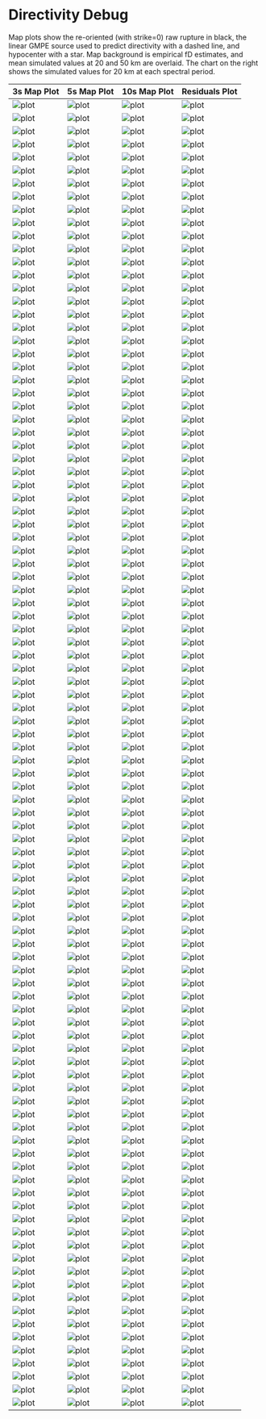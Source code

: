 # Directivity Debug

Map plots show the re-oriented (with strike=0) raw rupture in black, the linear GMPE source used to predict directivity with a dashed line, and hypocenter with a star. Map background is empirical fD estimates, and mean simulated values at 20 and 50 km are overlaid. The chart on the right shows the simulated values for 20 km at each spectral period.

| 3s Map Plot | 5s Map Plot | 10s Map Plot | Residuals Plot |
|-----|-----|-----|-----|
| ![plot](event_83832_map_3s.png) | ![plot](event_83832_map_5s.png) | ![plot](event_83832_map_10s.png) | ![plot](event_83832_residuals.png) |
| ![plot](event_90290_map_3s.png) | ![plot](event_90290_map_5s.png) | ![plot](event_90290_map_10s.png) | ![plot](event_90290_residuals.png) |
| ![plot](event_93284_map_3s.png) | ![plot](event_93284_map_5s.png) | ![plot](event_93284_map_10s.png) | ![plot](event_93284_residuals.png) |
| ![plot](event_142957_map_3s.png) | ![plot](event_142957_map_5s.png) | ![plot](event_142957_map_10s.png) | ![plot](event_142957_residuals.png) |
| ![plot](event_152667_map_3s.png) | ![plot](event_152667_map_5s.png) | ![plot](event_152667_map_10s.png) | ![plot](event_152667_residuals.png) |
| ![plot](event_163082_map_3s.png) | ![plot](event_163082_map_5s.png) | ![plot](event_163082_map_10s.png) | ![plot](event_163082_residuals.png) |
| ![plot](event_164679_map_3s.png) | ![plot](event_164679_map_5s.png) | ![plot](event_164679_map_10s.png) | ![plot](event_164679_residuals.png) |
| ![plot](event_168467_map_3s.png) | ![plot](event_168467_map_5s.png) | ![plot](event_168467_map_10s.png) | ![plot](event_168467_residuals.png) |
| ![plot](event_192278_map_3s.png) | ![plot](event_192278_map_5s.png) | ![plot](event_192278_map_10s.png) | ![plot](event_192278_residuals.png) |
| ![plot](event_203909_map_3s.png) | ![plot](event_203909_map_5s.png) | ![plot](event_203909_map_10s.png) | ![plot](event_203909_residuals.png) |
| ![plot](event_229068_map_3s.png) | ![plot](event_229068_map_5s.png) | ![plot](event_229068_map_10s.png) | ![plot](event_229068_residuals.png) |
| ![plot](event_253292_map_3s.png) | ![plot](event_253292_map_5s.png) | ![plot](event_253292_map_10s.png) | ![plot](event_253292_residuals.png) |
| ![plot](event_266060_map_3s.png) | ![plot](event_266060_map_5s.png) | ![plot](event_266060_map_10s.png) | ![plot](event_266060_residuals.png) |
| ![plot](event_280448_map_3s.png) | ![plot](event_280448_map_5s.png) | ![plot](event_280448_map_10s.png) | ![plot](event_280448_residuals.png) |
| ![plot](event_285628_map_3s.png) | ![plot](event_285628_map_5s.png) | ![plot](event_285628_map_10s.png) | ![plot](event_285628_residuals.png) |
| ![plot](event_291761_map_3s.png) | ![plot](event_291761_map_5s.png) | ![plot](event_291761_map_10s.png) | ![plot](event_291761_residuals.png) |
| ![plot](event_338888_map_3s.png) | ![plot](event_338888_map_5s.png) | ![plot](event_338888_map_10s.png) | ![plot](event_338888_residuals.png) |
| ![plot](event_363439_map_3s.png) | ![plot](event_363439_map_5s.png) | ![plot](event_363439_map_10s.png) | ![plot](event_363439_residuals.png) |
| ![plot](event_389148_map_3s.png) | ![plot](event_389148_map_5s.png) | ![plot](event_389148_map_10s.png) | ![plot](event_389148_residuals.png) |
| ![plot](event_396638_map_3s.png) | ![plot](event_396638_map_5s.png) | ![plot](event_396638_map_10s.png) | ![plot](event_396638_residuals.png) |
| ![plot](event_403360_map_3s.png) | ![plot](event_403360_map_5s.png) | ![plot](event_403360_map_10s.png) | ![plot](event_403360_residuals.png) |
| ![plot](event_427230_map_3s.png) | ![plot](event_427230_map_5s.png) | ![plot](event_427230_map_10s.png) | ![plot](event_427230_residuals.png) |
| ![plot](event_449647_map_3s.png) | ![plot](event_449647_map_5s.png) | ![plot](event_449647_map_10s.png) | ![plot](event_449647_residuals.png) |
| ![plot](event_470134_map_3s.png) | ![plot](event_470134_map_5s.png) | ![plot](event_470134_map_10s.png) | ![plot](event_470134_residuals.png) |
| ![plot](event_518841_map_3s.png) | ![plot](event_518841_map_5s.png) | ![plot](event_518841_map_10s.png) | ![plot](event_518841_residuals.png) |
| ![plot](event_574338_map_3s.png) | ![plot](event_574338_map_5s.png) | ![plot](event_574338_map_10s.png) | ![plot](event_574338_residuals.png) |
| ![plot](event_586902_map_3s.png) | ![plot](event_586902_map_5s.png) | ![plot](event_586902_map_10s.png) | ![plot](event_586902_residuals.png) |
| ![plot](event_607108_map_3s.png) | ![plot](event_607108_map_5s.png) | ![plot](event_607108_map_10s.png) | ![plot](event_607108_residuals.png) |
| ![plot](event_621243_map_3s.png) | ![plot](event_621243_map_5s.png) | ![plot](event_621243_map_10s.png) | ![plot](event_621243_residuals.png) |
| ![plot](event_629505_map_3s.png) | ![plot](event_629505_map_5s.png) | ![plot](event_629505_map_10s.png) | ![plot](event_629505_residuals.png) |
| ![plot](event_660484_map_3s.png) | ![plot](event_660484_map_5s.png) | ![plot](event_660484_map_10s.png) | ![plot](event_660484_residuals.png) |
| ![plot](event_741418_map_3s.png) | ![plot](event_741418_map_5s.png) | ![plot](event_741418_map_10s.png) | ![plot](event_741418_residuals.png) |
| ![plot](event_755651_map_3s.png) | ![plot](event_755651_map_5s.png) | ![plot](event_755651_map_10s.png) | ![plot](event_755651_residuals.png) |
| ![plot](event_768014_map_3s.png) | ![plot](event_768014_map_5s.png) | ![plot](event_768014_map_10s.png) | ![plot](event_768014_residuals.png) |
| ![plot](event_790028_map_3s.png) | ![plot](event_790028_map_5s.png) | ![plot](event_790028_map_10s.png) | ![plot](event_790028_residuals.png) |
| ![plot](event_804501_map_3s.png) | ![plot](event_804501_map_5s.png) | ![plot](event_804501_map_10s.png) | ![plot](event_804501_residuals.png) |
| ![plot](event_810810_map_3s.png) | ![plot](event_810810_map_5s.png) | ![plot](event_810810_map_10s.png) | ![plot](event_810810_residuals.png) |
| ![plot](event_819533_map_3s.png) | ![plot](event_819533_map_5s.png) | ![plot](event_819533_map_10s.png) | ![plot](event_819533_residuals.png) |
| ![plot](event_856888_map_3s.png) | ![plot](event_856888_map_5s.png) | ![plot](event_856888_map_10s.png) | ![plot](event_856888_residuals.png) |
| ![plot](event_927076_map_3s.png) | ![plot](event_927076_map_5s.png) | ![plot](event_927076_map_10s.png) | ![plot](event_927076_residuals.png) |
| ![plot](event_933102_map_3s.png) | ![plot](event_933102_map_5s.png) | ![plot](event_933102_map_10s.png) | ![plot](event_933102_residuals.png) |
| ![plot](event_957455_map_3s.png) | ![plot](event_957455_map_5s.png) | ![plot](event_957455_map_10s.png) | ![plot](event_957455_residuals.png) |
| ![plot](event_993009_map_3s.png) | ![plot](event_993009_map_5s.png) | ![plot](event_993009_map_10s.png) | ![plot](event_993009_residuals.png) |
| ![plot](event_1007136_map_3s.png) | ![plot](event_1007136_map_5s.png) | ![plot](event_1007136_map_10s.png) | ![plot](event_1007136_residuals.png) |
| ![plot](event_1021636_map_3s.png) | ![plot](event_1021636_map_5s.png) | ![plot](event_1021636_map_10s.png) | ![plot](event_1021636_residuals.png) |
| ![plot](event_1046470_map_3s.png) | ![plot](event_1046470_map_5s.png) | ![plot](event_1046470_map_10s.png) | ![plot](event_1046470_residuals.png) |
| ![plot](event_1057282_map_3s.png) | ![plot](event_1057282_map_5s.png) | ![plot](event_1057282_map_10s.png) | ![plot](event_1057282_residuals.png) |
| ![plot](event_1093430_map_3s.png) | ![plot](event_1093430_map_5s.png) | ![plot](event_1093430_map_10s.png) | ![plot](event_1093430_residuals.png) |
| ![plot](event_1094218_map_3s.png) | ![plot](event_1094218_map_5s.png) | ![plot](event_1094218_map_10s.png) | ![plot](event_1094218_residuals.png) |
| ![plot](event_1118192_map_3s.png) | ![plot](event_1118192_map_5s.png) | ![plot](event_1118192_map_10s.png) | ![plot](event_1118192_residuals.png) |
| ![plot](event_1179732_map_3s.png) | ![plot](event_1179732_map_5s.png) | ![plot](event_1179732_map_10s.png) | ![plot](event_1179732_residuals.png) |
| ![plot](event_1182156_map_3s.png) | ![plot](event_1182156_map_5s.png) | ![plot](event_1182156_map_10s.png) | ![plot](event_1182156_residuals.png) |
| ![plot](event_1208208_map_3s.png) | ![plot](event_1208208_map_5s.png) | ![plot](event_1208208_map_10s.png) | ![plot](event_1208208_residuals.png) |
| ![plot](event_1228486_map_3s.png) | ![plot](event_1228486_map_5s.png) | ![plot](event_1228486_map_10s.png) | ![plot](event_1228486_residuals.png) |
| ![plot](event_1281496_map_3s.png) | ![plot](event_1281496_map_5s.png) | ![plot](event_1281496_map_10s.png) | ![plot](event_1281496_residuals.png) |
| ![plot](event_1308510_map_3s.png) | ![plot](event_1308510_map_5s.png) | ![plot](event_1308510_map_10s.png) | ![plot](event_1308510_residuals.png) |
| ![plot](event_1334472_map_3s.png) | ![plot](event_1334472_map_5s.png) | ![plot](event_1334472_map_10s.png) | ![plot](event_1334472_residuals.png) |
| ![plot](event_1343165_map_3s.png) | ![plot](event_1343165_map_5s.png) | ![plot](event_1343165_map_10s.png) | ![plot](event_1343165_residuals.png) |
| ![plot](event_1353693_map_3s.png) | ![plot](event_1353693_map_5s.png) | ![plot](event_1353693_map_10s.png) | ![plot](event_1353693_residuals.png) |
| ![plot](event_1360491_map_3s.png) | ![plot](event_1360491_map_5s.png) | ![plot](event_1360491_map_10s.png) | ![plot](event_1360491_residuals.png) |
| ![plot](event_1426684_map_3s.png) | ![plot](event_1426684_map_5s.png) | ![plot](event_1426684_map_10s.png) | ![plot](event_1426684_residuals.png) |
| ![plot](event_1472680_map_3s.png) | ![plot](event_1472680_map_5s.png) | ![plot](event_1472680_map_10s.png) | ![plot](event_1472680_residuals.png) |
| ![plot](event_1477396_map_3s.png) | ![plot](event_1477396_map_5s.png) | ![plot](event_1477396_map_10s.png) | ![plot](event_1477396_residuals.png) |
| ![plot](event_1511474_map_3s.png) | ![plot](event_1511474_map_5s.png) | ![plot](event_1511474_map_10s.png) | ![plot](event_1511474_residuals.png) |
| ![plot](event_1542752_map_3s.png) | ![plot](event_1542752_map_5s.png) | ![plot](event_1542752_map_10s.png) | ![plot](event_1542752_residuals.png) |
| ![plot](event_1587819_map_3s.png) | ![plot](event_1587819_map_5s.png) | ![plot](event_1587819_map_10s.png) | ![plot](event_1587819_residuals.png) |
| ![plot](event_1620500_map_3s.png) | ![plot](event_1620500_map_5s.png) | ![plot](event_1620500_map_10s.png) | ![plot](event_1620500_residuals.png) |
| ![plot](event_1627196_map_3s.png) | ![plot](event_1627196_map_5s.png) | ![plot](event_1627196_map_10s.png) | ![plot](event_1627196_residuals.png) |
| ![plot](event_1666705_map_3s.png) | ![plot](event_1666705_map_5s.png) | ![plot](event_1666705_map_10s.png) | ![plot](event_1666705_residuals.png) |
| ![plot](event_1684149_map_3s.png) | ![plot](event_1684149_map_5s.png) | ![plot](event_1684149_map_10s.png) | ![plot](event_1684149_residuals.png) |
| ![plot](event_1711172_map_3s.png) | ![plot](event_1711172_map_5s.png) | ![plot](event_1711172_map_10s.png) | ![plot](event_1711172_residuals.png) |
| ![plot](event_1728780_map_3s.png) | ![plot](event_1728780_map_5s.png) | ![plot](event_1728780_map_10s.png) | ![plot](event_1728780_residuals.png) |
| ![plot](event_1747543_map_3s.png) | ![plot](event_1747543_map_5s.png) | ![plot](event_1747543_map_10s.png) | ![plot](event_1747543_residuals.png) |
| ![plot](event_1797635_map_3s.png) | ![plot](event_1797635_map_5s.png) | ![plot](event_1797635_map_10s.png) | ![plot](event_1797635_residuals.png) |
| ![plot](event_1834120_map_3s.png) | ![plot](event_1834120_map_5s.png) | ![plot](event_1834120_map_10s.png) | ![plot](event_1834120_residuals.png) |
| ![plot](event_1846618_map_3s.png) | ![plot](event_1846618_map_5s.png) | ![plot](event_1846618_map_10s.png) | ![plot](event_1846618_residuals.png) |
| ![plot](event_1851283_map_3s.png) | ![plot](event_1851283_map_5s.png) | ![plot](event_1851283_map_10s.png) | ![plot](event_1851283_residuals.png) |
| ![plot](event_1875172_map_3s.png) | ![plot](event_1875172_map_5s.png) | ![plot](event_1875172_map_10s.png) | ![plot](event_1875172_residuals.png) |
| ![plot](event_1933622_map_3s.png) | ![plot](event_1933622_map_5s.png) | ![plot](event_1933622_map_10s.png) | ![plot](event_1933622_residuals.png) |
| ![plot](event_1946481_map_3s.png) | ![plot](event_1946481_map_5s.png) | ![plot](event_1946481_map_10s.png) | ![plot](event_1946481_residuals.png) |
| ![plot](event_1965177_map_3s.png) | ![plot](event_1965177_map_5s.png) | ![plot](event_1965177_map_10s.png) | ![plot](event_1965177_residuals.png) |
| ![plot](event_1978744_map_3s.png) | ![plot](event_1978744_map_5s.png) | ![plot](event_1978744_map_10s.png) | ![plot](event_1978744_residuals.png) |
| ![plot](event_1989597_map_3s.png) | ![plot](event_1989597_map_5s.png) | ![plot](event_1989597_map_10s.png) | ![plot](event_1989597_residuals.png) |
| ![plot](event_2002798_map_3s.png) | ![plot](event_2002798_map_5s.png) | ![plot](event_2002798_map_10s.png) | ![plot](event_2002798_residuals.png) |
| ![plot](event_2056348_map_3s.png) | ![plot](event_2056348_map_5s.png) | ![plot](event_2056348_map_10s.png) | ![plot](event_2056348_residuals.png) |
| ![plot](event_2061753_map_3s.png) | ![plot](event_2061753_map_5s.png) | ![plot](event_2061753_map_10s.png) | ![plot](event_2061753_residuals.png) |
| ![plot](event_2078951_map_3s.png) | ![plot](event_2078951_map_5s.png) | ![plot](event_2078951_map_10s.png) | ![plot](event_2078951_residuals.png) |
| ![plot](event_2109929_map_3s.png) | ![plot](event_2109929_map_5s.png) | ![plot](event_2109929_map_10s.png) | ![plot](event_2109929_residuals.png) |
| ![plot](event_2188779_map_3s.png) | ![plot](event_2188779_map_5s.png) | ![plot](event_2188779_map_10s.png) | ![plot](event_2188779_residuals.png) |
| ![plot](event_2201798_map_3s.png) | ![plot](event_2201798_map_5s.png) | ![plot](event_2201798_map_10s.png) | ![plot](event_2201798_residuals.png) |
| ![plot](event_2209539_map_3s.png) | ![plot](event_2209539_map_5s.png) | ![plot](event_2209539_map_10s.png) | ![plot](event_2209539_residuals.png) |
| ![plot](event_2217373_map_3s.png) | ![plot](event_2217373_map_5s.png) | ![plot](event_2217373_map_10s.png) | ![plot](event_2217373_residuals.png) |
| ![plot](event_2305326_map_3s.png) | ![plot](event_2305326_map_5s.png) | ![plot](event_2305326_map_10s.png) | ![plot](event_2305326_residuals.png) |
| ![plot](event_2309585_map_3s.png) | ![plot](event_2309585_map_5s.png) | ![plot](event_2309585_map_10s.png) | ![plot](event_2309585_residuals.png) |
| ![plot](event_2319110_map_3s.png) | ![plot](event_2319110_map_5s.png) | ![plot](event_2319110_map_10s.png) | ![plot](event_2319110_residuals.png) |
| ![plot](event_2361821_map_3s.png) | ![plot](event_2361821_map_5s.png) | ![plot](event_2361821_map_10s.png) | ![plot](event_2361821_residuals.png) |
| ![plot](event_2478791_map_3s.png) | ![plot](event_2478791_map_5s.png) | ![plot](event_2478791_map_10s.png) | ![plot](event_2478791_residuals.png) |
| ![plot](event_2503641_map_3s.png) | ![plot](event_2503641_map_5s.png) | ![plot](event_2503641_map_10s.png) | ![plot](event_2503641_residuals.png) |
| ![plot](event_2521259_map_3s.png) | ![plot](event_2521259_map_5s.png) | ![plot](event_2521259_map_10s.png) | ![plot](event_2521259_residuals.png) |
| ![plot](event_2534214_map_3s.png) | ![plot](event_2534214_map_5s.png) | ![plot](event_2534214_map_10s.png) | ![plot](event_2534214_residuals.png) |

